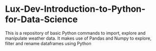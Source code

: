 # Lux-Dev-Introduction-to-Python-for-Data-Science
This is a repository of basic Python commands to import, explore and manipulate weather data.
It makes use of Pandas and Numpy to explore, filter and rename dataframes using Python
